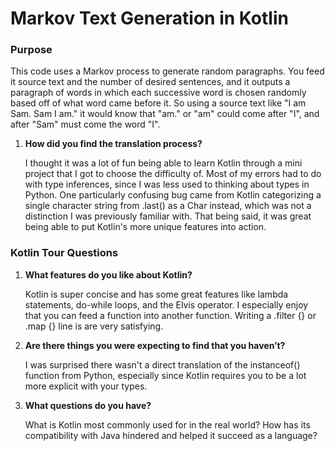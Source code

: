# Markov Text Generation in Kotlin
### Purpose
This code uses a Markov process to generate random paragraphs. You feed it 
source text and the number of desired sentences, and it outputs a paragraph
of words in which each successive word is chosen randomly based off of what
word came before it. So using a source text like "I am Sam. Sam I am." it would
know that "am." or "am" could come after "I", and after "Sam" must come the
word "I". 

1. **How did you find the translation process?**
    
    I thought it was a lot of fun being able to learn Kotlin through a mini
    project that I got to choose the difficulty of. Most of my errors had to 
    do with type inferences, since I was less used to thinking about types in
    Python. One particularly confusing bug came from Kotlin categorizing a
    single character string from .last() as a Char instead, which was not 
    a distinction I was previously familiar with. That being said, it was 
    great being able to put Kotlin's more unique features into action.


### Kotlin Tour Questions
1. **What features do you like about Kotlin?** 

    Kotlin is super concise and has some great features like lambda statements,
  do-while loops, and the Elvis operator. I especially enjoy that you can feed
  a function into another function. Writing a .filter {} or .map {} line is are
  very satisfying.


2. **Are there things you were expecting to find that you haven’t?**

    I was surprised there wasn't a direct translation of the instanceof()
    function from Python, especially since Kotlin requires you to be a lot
    more explicit with your types.


3. **What questions do you have?**
    
    What is Kotlin most commonly used for in the real world? How has its
    compatibility with Java hindered and helped it succeed as a language?
